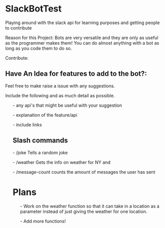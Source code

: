 # SlackBotTest
Playing around with the slack api for learning purposes and getting people to contribute

Reason for this Project:
  Bots are very versatile and they are only as useful as the programmer makes them! You can do almost anything with a bot as long as you code them to do so.
  
Contribute:
<h2> Have An Idea for features to add to the bot?: </h2>
<p> 
Feel free to make raise a issue with any suggestions.
</p>
<p>
  Include the following and as much detail as possible.
</p>
<ol>- any api's that might be useful with your suggestion </ol>
<ol>- explanation of the feature/api</ol>
<ol>- include links

<h2>Slash commands</h2>
<p>
- /joke
Tells a random joke
</p>
<p>
- /weather
Gets the info on weather for NY and 
</p>
<p>
- /message-count
counts the amount of messages the user has sent 
</p>
<h1> Plans </h1>
<ol> - Work on the weather function so that it can take in a location as a parameter instead of just giving the weather for one location. </ol>
<ol> - Add more functions! </ol>
